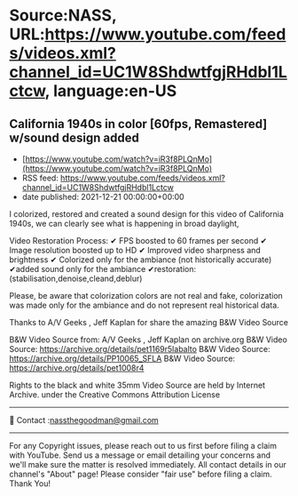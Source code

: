 # Source:NASS, URL:https://www.youtube.com/feeds/videos.xml?channel_id=UC1W8ShdwtfgjRHdbl1Lctcw, language:en-US

## California 1940s in color [60fps, Remastered] w/sound design added
 - [https://www.youtube.com/watch?v=iR3f8PLQnMo](https://www.youtube.com/watch?v=iR3f8PLQnMo)
 - RSS feed: https://www.youtube.com/feeds/videos.xml?channel_id=UC1W8ShdwtfgjRHdbl1Lctcw
 - date published: 2021-12-21 00:00:00+00:00

I colorized, restored and created a sound design for this video of California 1940s, we can clearly see what is happening in broad daylight,

Video Restoration Process:
✔ FPS boosted to 60 frames per second 
✔ Image resolution boosted up to HD 
✔ Improved video sharpness and brightness 
✔ Colorized only for the ambiance (not historically accurate)
✔added sound only for the ambiance
✔restoration:(stabilisation,denoise,cleand,deblur) 

Please, be aware that colorization colors are not real and fake, colorization was made only for the ambiance and do not represent real historical data.

Thanks to A/V Geeks , Jeff Kaplan  for share the amazing B&W Video Source

B&W Video Source from:  A/V Geeks , Jeff Kaplan  on archive.org
B&W Video Source: https://archive.org/details/pet1169r5labalto
B&W Video Source: https://archive.org/details/PP10065_SFLA
B&W Video Source: https://archive.org/details/pet1008r4

Rights to the black and white 35mm Video Source are held by Internet Archive. under the Creative Commons Attribution License

- - - - - - - - - - - - - - - - - - - -
📨 Contact :nassthegoodman@gmail.com
- - - - - - - - - - - - - - - - - - - -
For any Copyright issues, please reach out to us first before filing a claim with YouTube. Send us a message or email detailing your concerns and we'll make sure the matter is resolved immediately. All contact details in our channel's "About" page! Please consider "fair use" before filing a claim. Thank You!

